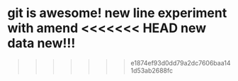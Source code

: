 git is awesome!
new line
experiment with amend
<<<<<<< HEAD
new data
new!!!
=======
>>>>>>> e1874ef93d0dd79a2dc7606baa141d53ab2688fc
